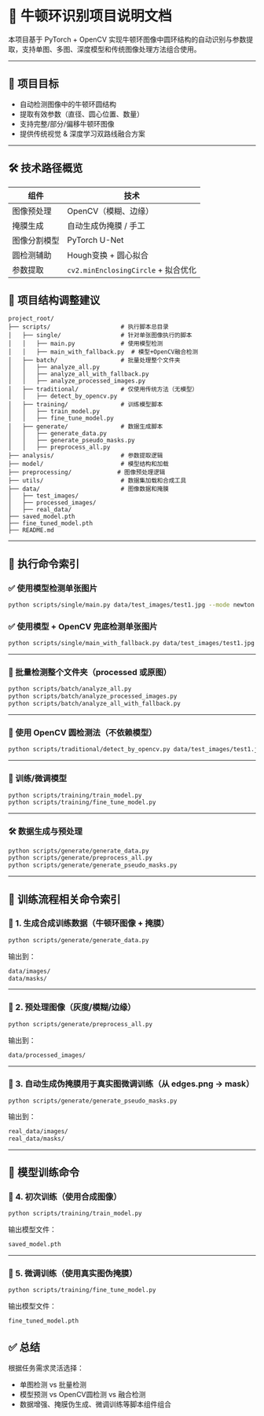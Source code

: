 
# 🧠 牛顿环识别项目说明文档

本项目基于 PyTorch + OpenCV 实现牛顿环图像中圆环结构的自动识别与参数提取，支持单图、多图、深度模型和传统图像处理方法组合使用。

---

## 🎯 项目目标

- 自动检测图像中的牛顿环圆结构
- 提取有效参数（直径、圆心位置、数量）
- 支持完整/部分/偏移牛顿环图像
- 提供传统视觉 & 深度学习双路线融合方案

---



## 🛠 技术路径概览

| 组件         | 技术                  |
|--------------|-----------------------|
| 图像预处理    | OpenCV（模糊、边缘）  |
| 掩膜生成      | 自动生成伪掩膜 / 手工 |
| 图像分割模型  | PyTorch U-Net         |
| 圆检测辅助    | Hough变换 + 圆心拟合  |
| 参数提取      | `cv2.minEnclosingCircle` + 拟合优化 |



## 📁 项目结构调整建议

```
project_root/
├── scripts/                    # 执行脚本总目录
│   ├── single/                 # 针对单张图像执行的脚本
│   │   ├── main.py             # 使用模型检测
│   │   ├── main_with_fallback.py  # 模型+OpenCV融合检测
│   ├── batch/                  # 批量处理整个文件夹
│   │   ├── analyze_all.py
│   │   ├── analyze_all_with_fallback.py
│   │   ├── analyze_processed_images.py
│   ├── traditional/            # 仅使用传统方法（无模型）
│   │   ├── detect_by_opencv.py
│   ├── training/               # 训练模型脚本
│   │   ├── train_model.py
│   │   ├── fine_tune_model.py
│   ├── generate/               # 数据生成脚本
│   │   ├── generate_data.py
│   │   ├── generate_pseudo_masks.py
│   │   ├── preprocess_all.py
├── analysis/                   # 参数提取逻辑
├── model/                      # 模型结构和加载
├── preprocessing/             # 图像预处理逻辑
├── utils/                      # 数据集加载和合成工具
├── data/                       # 图像数据和掩膜
│   ├── test_images/
│   ├── processed_images/
│   ├── real_data/
├── saved_model.pth
├── fine_tuned_model.pth
├── README.md
```

---



## 🧪 执行命令索引

### ✅ 使用模型检测单张图片

```bash
python scripts/single/main.py data/test_images/test1.jpg --mode newton --use_model --model_path fine_tuned_model.pth
```

### ✅ 使用模型 + OpenCV 兜底检测单张图片

```bash
python scripts/single/main_with_fallback.py data/test_images/test1.jpg --model_path fine_tuned_model.pth
```

---

### 📂 批量检测整个文件夹（processed 或原图）

```bash
python scripts/batch/analyze_all.py
python scripts/batch/analyze_processed_images.py
python scripts/batch/analyze_all_with_fallback.py
```

---

### 🧠 使用 OpenCV 圆检测法（不依赖模型）

```bash
python scripts/traditional/detect_by_opencv.py data/test_images/test1.jpg
```

---

### 🧠 训练/微调模型

```bash
python scripts/training/train_model.py
python scripts/training/fine_tune_model.py
```

---

### 🛠 数据生成与预处理

```bash
python scripts/generate/generate_data.py
python scripts/generate/preprocess_all.py
python scripts/generate/generate_pseudo_masks.py
```

---



## 🧪 训练流程相关命令索引

### 📸 1. 生成合成训练数据（牛顿环图像 + 掩膜）

```bash
python scripts/generate/generate_data.py
```

输出到：

```bash
data/images/
data/masks/
```

------

### 🧼 2. 预处理图像（灰度/模糊/边缘）

```bash
python scripts/generate/preprocess_all.py
```

输出到：

```bash
data/processed_images/
```

------

### 🧩 3. 自动生成伪掩膜用于真实图微调训练（从 edges.png → mask）

```
python scripts/generate/generate_pseudo_masks.py
```

输出到：

```bash
real_data/images/
real_data/masks/
```

------

## 🧠 模型训练命令

### 📌 4. 初次训练（使用合成图像）

```bash
python scripts/training/train_model.py
```

输出模型文件：

```bash
saved_model.pth
```

------

### 🔁 5. 微调训练（使用真实图伪掩膜）

```bash
python scripts/training/fine_tune_model.py
```

输出模型文件：

```bash
fine_tuned_model.pth
```

## ✅ 总结

根据任务需求灵活选择：
- 单图检测 vs 批量检测
- 模型预测 vs OpenCV圆检测 vs 融合检测
- 数据增强、掩膜伪生成、微调训练等脚本组件组合

